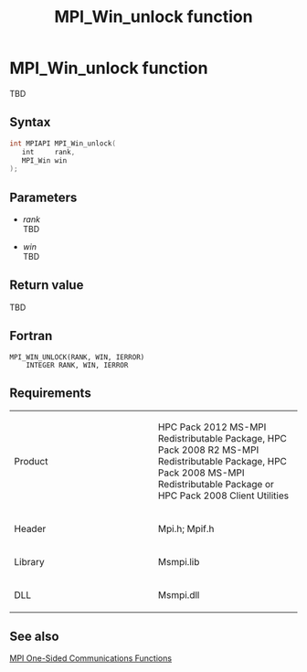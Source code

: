 ﻿---
title: MPI_Win_unlock function
TOCTitle: MPI_Win_unlock function
ms:assetid: 1fda2d0f-1b14-4b06-890c-3eba478d438c
ms:mtpsurl: https://msdn.microsoft.com/en-us/library/Dn520616(v=VS.85)
ms:contentKeyID: 59361087
ms.date: 03/28/2018
mtps_version: v=VS.85
f1_keywords:
- MPI_WIN_UNLOCK
- mpif/MPI_Win_unlock
- mpi/MPI_WIN_UNLOCK
dev_langs:
- C++
- C
---

# MPI\_Win\_unlock function

TBD

## Syntax

``` c++
int MPIAPI MPI_Win_unlock(
   int     rank,
   MPI_Win win
);
```

## Parameters

  - *rank*  
    TBD

  - *win*  
    TBD

## Return value

TBD

## Fortran

    MPI_WIN_UNLOCK(RANK, WIN, IERROR)
        INTEGER RANK, WIN, IERROR

## Requirements

<table>
<colgroup>
<col style="width: 50%" />
<col style="width: 50%" />
</colgroup>
<tbody>
<tr class="odd">
<td><p>Product</p></td>
<td><p>HPC Pack 2012 MS-MPI Redistributable Package, HPC Pack 2008 R2 MS-MPI Redistributable Package, HPC Pack 2008 MS-MPI Redistributable Package or HPC Pack 2008 Client Utilities</p></td>
</tr>
<tr class="even">
<td><p>Header</p></td>
<td>Mpi.h;
Mpif.h</td>
</tr>
<tr class="odd">
<td><p>Library</p></td>
<td>Msmpi.lib</td>
</tr>
<tr class="even">
<td><p>DLL</p></td>
<td>Msmpi.dll</td>
</tr>
</tbody>
</table>


## See also

[MPI One-Sided Communications Functions](mpi-one-sided-communications-functions.md)


